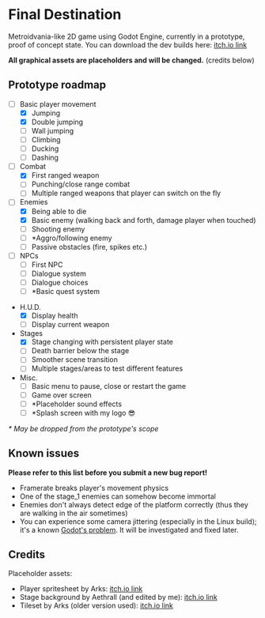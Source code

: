 # Final Destination
Metroidvania-like 2D game using Godot Engine, currently in a prototype, proof of concept state. 
You can download the dev builds here: [itch.io link](https://squiggly-fox.itch.io/final-destination)

**All graphical assets are placeholders and will be changed.** (credits below)

## Prototype roadmap
- [ ] Basic player movement
  - [x] Jumping
  - [x] Double jumping
  - [ ] Wall jumping
  - [ ] Climbing
  - [ ] Ducking
  - [ ] Dashing
- [ ] Combat
  - [x] First ranged weapon
  - [ ] Punching/close range combat
  - [ ] Multiple ranged weapons that player can switch on the fly
- [ ] Enemies
  - [x] Being able to die
  - [x] Basic enemy (walking back and forth, damage player when touched)
  - [ ] Shooting enemy 
  - [ ] *Aggro/following enemy
  - [ ] Passive obstacles (fire, spikes etc.)
- [ ] NPCs
  - [ ] First NPC
  - [ ] Dialogue system
  - [ ] Dialogue choices
  - [ ] *Basic quest system
- H.U.D.
  - [x] Display health
  - [ ] Display current weapon
- Stages
  - [x] Stage changing with persistent player state
  - [ ] Death barrier below the stage
  - [ ] Smoother scene transition
  - [ ] Multiple stages/areas to test different features
- Misc.
  - [ ] Basic menu to pause, close or restart the game
  - [ ] Game over screen
  - [ ] *Placeholder sound effects
  - [ ] *Splash screen with my logo 😎 

_* May be dropped from the prototype's scope_

## Known issues
**Please refer to this list before you submit a new bug report!**
- Framerate breaks player's movement physics
- One of the stage_1 enemies can somehow become immortal 
- Enemies don't always detect edge of the platform correctly (thus they are walking in the air sometimes)
- You can experience some camera jittering (especially in the Linux build); it's a known 
[Godot's problem](https://docs.godotengine.org/en/stable/tutorials/misc/jitter_stutter.html). It will be investigated
and fixed later.

## Credits
Placeholder assets:

- Player spritesheet by Arks: [itch.io link](https://arks.itch.io/witchcraft-spritesheet)
- Stage background by Aethrall (and edited by me): [itch.io link](https://aethrall.itch.io/demon-woods-parallax-background)
- Tileset by Arks (older version used): [itch.io link](https://arks.itch.io/dungeon-platform-tileset)
